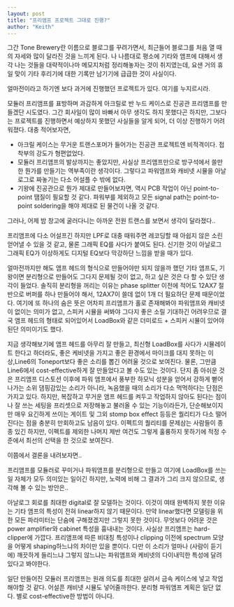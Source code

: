 ```yaml
---
layout: post
title: "프리앰프 프로젝트 그대로 진행?"
author: "Keith"
---
```


그간 Tone Brewery란 이름으로 블로그를 꾸려가면서, 최근들어 블로그를 처음 열 때의 자세와 많이 달라진 것을 느끼게 된다. 나 나름대로 평소에 기타와 앰프에 대해서 생각 나는 것들을 대략적이나마 메모지처럼 정리해놓자는 것이 취지였는데, 요샌 거의 휴일 맞이 기타 후리기에 대한 기록만 남기기에 급급한 것이 사실이다.

얼마전이라고 하기엔 보다 과거에 진행했던 프로젝트가 있다. 여기를 누지르시라.

모듈러 프리앰프를 표방하며 과감하게 아크릴로 반 누드 케이스로 진공관 프리앰프를 만들겠단 시도였다. 그간 회사일이 많이 바빠서 아무 생각도 하지 못했다곤 하지만, 그보다는 프로젝트를 진행하면서 예상하지 못했던 사실들을 알게 되어, 더 이상 진행하기 어려워졌다. 대충 적어보자면,

- 아크릴 케이스는 무거운 트랜스포머가 들어가는 진공관 프로젝트엔 비적격이다. 접착부의 강도가 형편없었다.
- 모듈러 프리앰프의 발상까지는 좋았지만, 사실상 프리앰프만으로 방구석에서 쓸만한 뭔가를 만들기는 역부족이란 생각이다. 그렇다고 파워앰프와 캐비넷 시뮬을 아날로그로 짜놓기는 다소 어설플 수 밖에 없다.
- 기왕에 진공관으로 뭔가 제대로 만들어보자면, 역시 PCB 작업이 아닌 point-to-point 땜질이 필요할 것 같다. 파워부를 제외하고 모든 signal path는 point-to-point soldering을 해야 제대로 된 물건이 나올 것 같다.

그러나, 어제 밤 창고에 굴러다니는 아까운 전원 트랜스를 보면서 생각이 달라졌다..

프리앰프에 다소 어설프긴 하지만 LPF로 대충 때워주면 레코딩할 때 아쉽지 않은 소린 얻어낼 수 있을 것 같고, 물론 그래픽 EQ를 사다가 붙여도 된다. 신기한 것이 아날로그 그래픽 EQ가 이상하게도 디지털 EQ보다 막강하단 느낌을 받을 때가 있다.

얼마전까지만 해도 앰프 헤드의 형식으로 만들어야만 되지 않을까 했던 기타 앰프도, 기왕이면 분리형으로 만들어도 그다지 문제될 것이 없고, 하고 싶은 것은 다 할 수 있단 생각이 들었다. 솔직히 분리형을 꺼리는 이유는 phase splitter 이전에 적어도 12AX7 절반으로 버퍼를 하나 만들어야 해서, 12AX7이 쓸데 없이 1개 더 필요하단 문제 때문이었다. 여기에 또 하나의 숨은 뜻은 어차피 프리앰프가 홀로 존재해봐야 파워앰프와 캐비넷이 없이는 의미가 없고, 스피커 시뮬을 써봐야 그다지 좋은 소릴 기대하긴 어려우므로 결국 앰프 헤드의 형태로 되어있어서 LoadBox와 같은 더미로드 + 스피커 시뮬이 있어야 된단 의미이기도 했다.

지금 생각해보기에 앰프 헤드를 아무리 잘 만들고, 최신형 LoadBox를 사다가 시뮬레이트 한다고 하더라도, 좋은 케비넷을 가지고 좋은 환경에서 마이크를 대지 못하는 이상,Line6의 Toneport보다 좋은 소리를 뽑긴 어려울 것으로 보여진다. 물론, 그만큼 Line6에서 cost-effective하게 잘 만들었다고 볼 수도 있는 것이다. 단지 좀 아쉬운 것은 프리앰프 디스토션 이후에 파워 앰프에서 풍부한 하모닉 성분을 얻어서 강하게 뻗어나가는 소위 댐핑감있는 소리가 아니라, 녹음했을 때의 소리가 다소 먹먹하다는 단점은 가지고 있다. 하지만, 복잡하고 무거운 앰프 헤드를 켜두고 작업하지 않아도 된다는 점이나 잘 쓰는 세팅을 프리셋으로 저장해놓고 불러올 수 있는 기능이라든가, 단순해보이지만 매우 요긴하게 쓰이는 게이트 및 그외 stomp box effect 등등은 퀄리티가 다소 떨어진다는 점을 충분히 만회하고도 남음이 있다. 이펙트의 퀄리티를 문제삼는 사람들이 종종 있긴 하지만, 이펙트를 제외한 나머지 제반 여건도 그렇게 훌륭하지 못하기에 적정 수준에서 최선의 선택을 한 것으로 보여진다.

이쯤에서 결론을 내려보자면..

프리앰프를 모듈러로 꾸미거나 파워앰프를 분리형으로 만들고 여기에 LoadBox를 쓰는 일 자체가 모두 의미있는 일이긴 하지만, 노력에 비해 그 결과가 그리 크지 않으므로, 생각해 볼 수 있는 방안은..

아날로그 회로를 최대한 digital로 잘 모델하는 것이다. 이것이 여태 완벽하지 못한 이유는 기타 앰프의 특성이 전혀 linear하지 않기 때문이다. 만약 linear했다면 모델링을 위한 모든 파라미터는 단숨에 구해졌겠지만 그렇지 못한 것이다. 무엇보다 어려운 것은 power amplifier와 cabinet 특성을 흉내내는 것이다. 사실상 프리앰프는 hard-clipper에 가깝다. 프리앰프에 따른 비대칭 특성이나 clipping 이전에 spectrum 모양을 어떻게 shaping하느냐의 차이만 있을 뿐이다. 다만 이 소리가 얼마나 (사람이 듣기에) 깨끗하게 들리느냐 그렇지 않느냐는 파워앰프와 케비넷의 다이내믹한 특성에 달려있다고 봐야한다.

일단 만들어진 모듈러 프리앰프는 원래 의도를 최대한 살려서 금속 케이스에 넣고 작업해야할 것 같다. 어설픈 캐비넷 시뮬도 넣어줄까한다. 분리형 파워앰프 계획은 일단 없다. 별로 cost-effective한 방법이 아니다.

